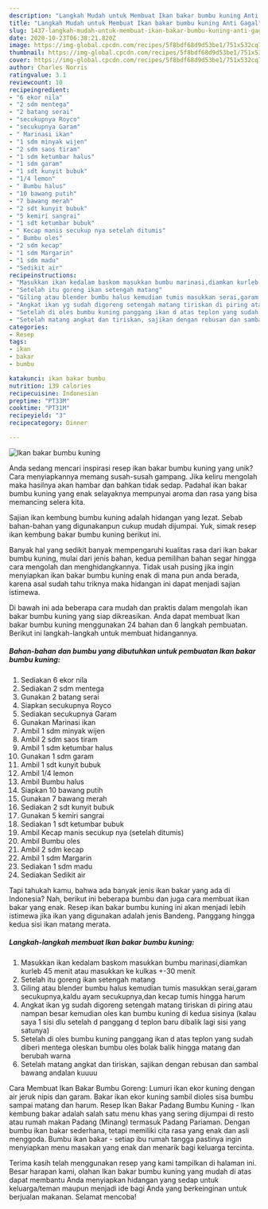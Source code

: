 ```yaml
---
description: "Langkah Mudah untuk Membuat Ikan bakar bumbu kuning Anti Gagal"
title: "Langkah Mudah untuk Membuat Ikan bakar bumbu kuning Anti Gagal"
slug: 1437-langkah-mudah-untuk-membuat-ikan-bakar-bumbu-kuning-anti-gagal
date: 2020-10-23T06:38:21.820Z
image: https://img-global.cpcdn.com/recipes/5f8bdf68d9d53be1/751x532cq70/ikan-bakar-bumbu-kuning-foto-resep-utama.jpg
thumbnail: https://img-global.cpcdn.com/recipes/5f8bdf68d9d53be1/751x532cq70/ikan-bakar-bumbu-kuning-foto-resep-utama.jpg
cover: https://img-global.cpcdn.com/recipes/5f8bdf68d9d53be1/751x532cq70/ikan-bakar-bumbu-kuning-foto-resep-utama.jpg
author: Charles Norris
ratingvalue: 3.1
reviewcount: 10
recipeingredient:
- "6 ekor nila"
- "2 sdm mentega"
- "2 batang serai"
- "secukupnya Royco"
- "secukupnya Garam"
- " Marinasi ikan"
- "1 sdm minyak wijen"
- "2 sdm saos tiram"
- "1 sdm ketumbar halus"
- "1 sdm garam"
- "1 sdt kunyit bubuk"
- "1/4 lemon"
- " Bumbu halus"
- "10 bawang putih"
- "7 bawang merah"
- "2 sdt kunyit bubuk"
- "5 kemiri sangrai"
- "1 sdt ketumbar bubuk"
- " Kecap manis secukup nya setelah ditumis"
- " Bumbu oles"
- "2 sdm kecap"
- "1 sdm Margarin"
- "1 sdm madu"
- "Sedikit air"
recipeinstructions:
- "Masukkan ikan kedalam baskom masukkan bumbu marinasi,diamkan kurleb 45 menit atau masukkan ke kulkas +-30 menit"
- "Setelah itu goreng ikan setengah matang"
- "Giling atau blender bumbu halus kemudian tumis masukkan serai,garam secukupnya,kaldu ayam secukupnya,dan kecap tumis hingga harum"
- "Angkat ikan yg sudah digoreng setengah matang tiriskan di piring atau nampan besar kemudian oles kan bumbu kuning di kedua sisinya (kalau saya 1 sisi dlu setelah d panggang d teplon baru dibalik lagi sisi yang satunya)"
- "Setelah di oles bumbu kuning panggang ikan d atas teplon yang sudah diberi mentega oleskan bumbu oles bolak balik hingga matang dan berubah warna"
- "Setelah matang angkat dan tiriskan, sajikan dengan rebusan dan sambal bawang andalan kuuuu"
categories:
- Resep
tags:
- ikan
- bakar
- bumbu

katakunci: ikan bakar bumbu 
nutrition: 139 calories
recipecuisine: Indonesian
preptime: "PT33M"
cooktime: "PT31M"
recipeyield: "3"
recipecategory: Dinner

---
```



![Ikan bakar bumbu kuning](https://img-global.cpcdn.com/recipes/5f8bdf68d9d53be1/751x532cq70/ikan-bakar-bumbu-kuning-foto-resep-utama.jpg)

Anda sedang mencari inspirasi resep ikan bakar bumbu kuning yang unik? Cara menyiapkannya memang susah-susah gampang. Jika keliru mengolah maka hasilnya akan hambar dan bahkan tidak sedap. Padahal ikan bakar bumbu kuning yang enak selayaknya mempunyai aroma dan rasa yang bisa memancing selera kita.

Sajian ikan kembung bumbu kuning adalah hidangan yang lezat. Sebab bahan-bahan yang digunakanpun cukup mudah dijumpai. Yuk, simak resep ikan kembung bakar bumbu kuning berikut ini.

Banyak hal yang sedikit banyak mempengaruhi kualitas rasa dari ikan bakar bumbu kuning, mulai dari jenis bahan, kedua pemilihan bahan segar hingga cara mengolah dan menghidangkannya. Tidak usah pusing jika ingin menyiapkan ikan bakar bumbu kuning enak di mana pun anda berada, karena asal sudah tahu triknya maka hidangan ini dapat menjadi sajian istimewa.


Di bawah ini ada beberapa cara mudah dan praktis dalam mengolah ikan bakar bumbu kuning yang siap dikreasikan. Anda dapat membuat Ikan bakar bumbu kuning menggunakan 24 bahan dan 6 langkah pembuatan. Berikut ini langkah-langkah untuk membuat hidangannya.

<!--inarticleads1-->

##### Bahan-bahan dan bumbu yang dibutuhkan untuk pembuatan Ikan bakar bumbu kuning:

1. Sediakan 6 ekor nila
1. Sediakan 2 sdm mentega
1. Gunakan 2 batang serai
1. Siapkan secukupnya Royco
1. Sediakan secukupnya Garam
1. Gunakan  Marinasi ikan
1. Ambil 1 sdm minyak wijen
1. Ambil 2 sdm saos tiram
1. Ambil 1 sdm ketumbar halus
1. Gunakan 1 sdm garam
1. Ambil 1 sdt kunyit bubuk
1. Ambil 1/4 lemon
1. Ambil  Bumbu halus
1. Siapkan 10 bawang putih
1. Gunakan 7 bawang merah
1. Sediakan 2 sdt kunyit bubuk
1. Gunakan 5 kemiri sangrai
1. Sediakan 1 sdt ketumbar bubuk
1. Ambil  Kecap manis secukup nya (setelah ditumis)
1. Ambil  Bumbu oles
1. Ambil 2 sdm kecap
1. Ambil 1 sdm Margarin
1. Sediakan 1 sdm madu
1. Sediakan Sedikit air


Tapi tahukah kamu, bahwa ada banyak jenis ikan bakar yang ada di Indonesia? Nah, berikut ini beberapa bumbu dan juga cara membuat ikan bakar yang enak. Resep ikan bakar bumbu kuning ini akan menjadi lebih istimewa jika ikan yang digunakan adalah jenis Bandeng. Panggang hingga kedua sisi ikan matang merata. 

<!--inarticleads2-->

##### Langkah-langkah membuat Ikan bakar bumbu kuning:

1. Masukkan ikan kedalam baskom masukkan bumbu marinasi,diamkan kurleb 45 menit atau masukkan ke kulkas +-30 menit
1. Setelah itu goreng ikan setengah matang
1. Giling atau blender bumbu halus kemudian tumis masukkan serai,garam secukupnya,kaldu ayam secukupnya,dan kecap tumis hingga harum
1. Angkat ikan yg sudah digoreng setengah matang tiriskan di piring atau nampan besar kemudian oles kan bumbu kuning di kedua sisinya (kalau saya 1 sisi dlu setelah d panggang d teplon baru dibalik lagi sisi yang satunya)
1. Setelah di oles bumbu kuning panggang ikan d atas teplon yang sudah diberi mentega oleskan bumbu oles bolak balik hingga matang dan berubah warna
1. Setelah matang angkat dan tiriskan, sajikan dengan rebusan dan sambal bawang andalan kuuuu


Cara Membuat Ikan Bakar Bumbu Goreng: Lumuri ikan ekor kuning dengan air jeruk nipis dan garam. Bakar ikan ekor kuning sambil dioles sisa bumbu sampai matang dan harum. Resep Ikan Bakar Padang Bumbu Kuning - Ikan kembung bakar adalah salah satu menu khas yang sering dijumpai di resto atau rumah makan Padang (Minang) termasuk Padang Pariaman. Dengan bumbu ikan bakar sederhana, tetapi memiliki cita rasa yang enak dan asli menggoda. Bumbu ikan bakar - setiap ibu rumah tangga pastinya ingin menyiapkan menu masakan yang enak dan menarik bagi keluarga tercinta. 

Terima kasih telah menggunakan resep yang kami tampilkan di halaman ini. Besar harapan kami, olahan Ikan bakar bumbu kuning yang mudah di atas dapat membantu Anda menyiapkan hidangan yang sedap untuk keluarga/teman maupun menjadi ide bagi Anda yang berkeinginan untuk berjualan makanan. Selamat mencoba!
